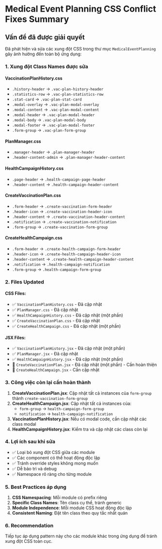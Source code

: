 # Medical Event Planning CSS Conflict Fixes Summary

## Vấn đề đã được giải quyết

Đã phát hiện và sửa các xung đột CSS trong thư mục `MedicalEventPlanning` gây ảnh hưởng đến toàn bộ ứng dụng:

### 1. Xung đột Class Names được sửa

#### VaccinationPlanHistory.css

- `.history-header` → `.vac-plan-history-header`
- `.statistics-row` → `.vac-plan-statistics-row`
- `.stat-card` → `.vac-plan-stat-card`
- `.modal-overlay` → `.vac-plan-modal-overlay`
- `.modal-content` → `.vac-plan-modal-content`
- `.modal-header` → `.vac-plan-modal-header`
- `.modal-body` → `.vac-plan-modal-body`
- `.modal-footer` → `.vac-plan-modal-footer`
- `.form-group` → `.vac-plan-form-group`

#### PlanManager.css

- `.manager-header` → `.plan-manager-header`
- `.header-content-admin` → `.plan-manager-header-content`

#### HealthCampaignHistory.css

- `.page-header` → `.health-campaign-page-header`
- `.header-content` → `.health-campaign-header-content`

#### CreateVaccinationPlan.css

- `.form-header` → `.create-vaccination-form-header`
- `.header-icon` → `.create-vaccination-header-icon`
- `.header-content` → `.create-vaccination-header-content`
- `.notification` → `.create-vaccination-notification`
- `.form-group` → `.create-vaccination-form-group`

#### CreateHealthCampaign.css

- `.form-header` → `.create-health-campaign-form-header`
- `.header-icon` → `.create-health-campaign-header-icon`
- `.header-content` → `.create-health-campaign-header-content`
- `.notification` → `.health-campaign-notification`
- `.form-group` → `.health-campaign-form-group`

### 2. Files Updated

#### CSS Files:

- ✅ `VaccinationPlanHistory.css` - Đã cập nhật
- ✅ `PlanManager.css` - Đã cập nhật
- ✅ `HealthCampaignHistory.css` - Đã cập nhật (một phần)
- ✅ `CreateVaccinationPlan.css` - Đã cập nhật
- ✅ `CreateHealthCampaign.css` - Đã cập nhật (một phần)

#### JSX Files:

- ✅ `VaccinationPlanHistory.jsx` - Đã cập nhật (một phần)
- ✅ `PlanManager.jsx` - Đã cập nhật
- ✅ `HealthCampaignHistory.jsx` - Đã cập nhật (một phần)
- 🔄 `CreateVaccinationPlan.jsx` - Đã cập nhật (một phần) - Cần hoàn thiện
- 🔄 `CreateHealthCampaign.jsx` - Cần cập nhật

### 3. Công việc còn lại cần hoàn thành

1. **CreateVaccinationPlan.jsx**: Cập nhật tất cả instances của `form-group` thành `create-vaccination-form-group`
2. **CreateHealthCampaign.jsx**: Cập nhật tất cả instances của:
   - `form-group` → `health-campaign-form-group`
   - `notification` → `health-campaign-notification`
3. **VaccinationPlanHistory.jsx**: Nếu có modal code, cần cập nhật các class modal
4. **HealthCampaignHistory.jsx**: Kiểm tra và cập nhật các class còn lại

### 4. Lợi ích sau khi sửa

- ✅ Loại bỏ xung đột CSS giữa các module
- ✅ Các component có thể hoạt động độc lập
- ✅ Tránh override styles không mong muốn
- ✅ Dễ bảo trì và debug
- ✅ Namespace rõ ràng cho từng module

### 5. Best Practices áp dụng

1. **CSS Namespacing**: Mỗi module có prefix riêng
2. **Specific Class Names**: Tên class cụ thể, tránh generic
3. **Module Independence**: Mỗi module CSS hoạt động độc lập
4. **Consistent Naming**: Đặt tên class theo quy tắc nhất quán

### 6. Recommendation

Tiếp tục áp dụng pattern này cho các module khác trong ứng dụng để tránh xung đột CSS toàn cục.
